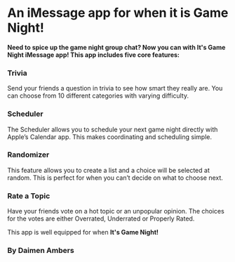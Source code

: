 # __An iMessage app for when it is Game Night!__

__Need to spice up the game night group chat? Now you can with It's Game Night iMessage app! This app includes five core features:__

### __Trivia__
Send your friends a question in trivia to see how smart they really are. You can choose from 10 different categories with varying difficulty.

### __Scheduler__
The Scheduler allows you to schedule your next game night directly with Apple’s Calendar app. This makes coordinating and scheduling simple.

### __Randomizer__
This feature allows you to create a list and a choice will be selected at random. This is perfect for when you can’t decide on what to choose next.

### __Rate a Topic__
Have your friends vote on a hot topic or an unpopular opinion. The choices for the votes are either Overrated, Underrated or Properly Rated.

This app is well equipped for when __It's Game Night!__

### By Daimen Ambers
